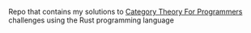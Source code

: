 Repo that contains my solutions to [Category Theory For Programmers](https://bartoszmilewski.com/2014/10/28/category-theory-for-programmers-the-preface/) challenges using the Rust programming language
